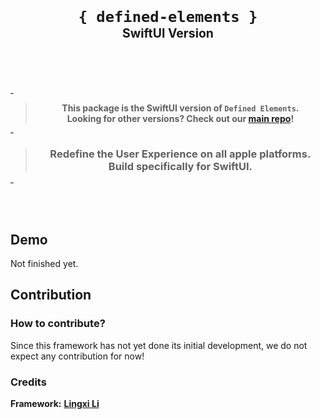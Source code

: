 <br>

<h1 align="center">
  <code>{ defined-elements }</code><br>
  <sub><sup>SwiftUI Version</sup></sub><br><br>
</h1>

<br>

<hr width=5></hr>

<blockquote><p align="center"><b>
  This package is the SwiftUI version of <code>Defined Elements</code>.<br>
  Looking for other versions? Check out our <a href="https://github.com/taci-tech/defined-elements">main repo</a>!<br>
</b></p></blockquote>

<hr width=5></hr>

<blockquote><h3 align="center">
  Redefine the User Experience on all apple platforms.<br>
  Build specifically for SwiftUI.
</h3></blockquote>

<hr width=5></hr>

<br><br>

## Demo

Not finished yet.

## Contribution

### How to contribute?

Since this framework has not yet done its initial development, we do not expect any contribution for now!

### Credits

**Framework:** **[Lingxi Li](https://github.com/lilingxi01)**
